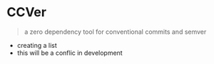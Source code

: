 # CCVer

> a zero dependency tool for conventional commits and semver

- creating a list
- this will be a conflic in development
